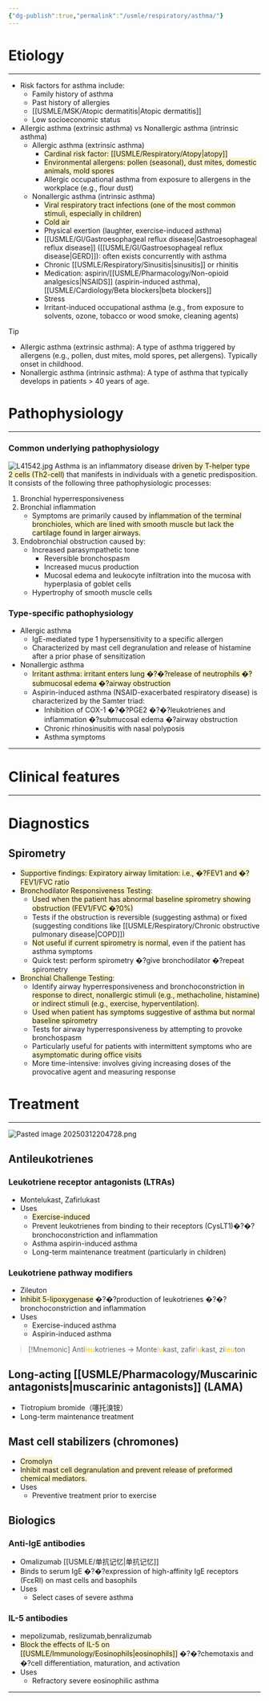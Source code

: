 ```yaml
---
{"dg-publish":true,"permalink":"/usmle/respiratory/asthma/"}
---
```


# Etiology
---
- Risk factors for asthma include:
    - Family history of asthma
    - Past history of allergies
    - [[USMLE/MSK/Atopic dermatitis\|Atopic dermatitis]]
    - Low socioeconomic status
- Allergic asthma (extrinsic asthma) vs Nonallergic asthma (intrinsic asthma)
	- Allergic asthma (extrinsic asthma)
		- <span style="background:rgba(240, 200, 0, 0.2)">Cardinal risk factor: [[USMLE/Respiratory/Atopy\|atopy]]</span>
		- <span style="background:rgba(240, 200, 0, 0.2)">Environmental allergens: pollen (seasonal), dust mites, domestic animals, mold spores</span>
		- Allergic occupational asthma from exposure to allergens in the workplace (e.g., flour dust)
	- Nonallergic asthma (intrinsic asthma)
		- <span style="background:rgba(240, 200, 0, 0.2)">Viral respiratory tract infections (one of the most common stimuli, especially in children)</span>
		- <span style="background:rgba(240, 200, 0, 0.2)">Cold air</span>
		- Physical exertion (laughter, exercise-induced asthma)
		- [[USMLE/GI/Gastroesophageal reflux disease\|Gastroesophageal reflux disease]] ([[USMLE/GI/Gastroesophageal reflux disease\|GERD]]): often exists concurrently with asthma
		- Chronic [[USMLE/Respiratory/Sinusitis\|sinusitis]] or rhinitis
		- Medication: aspirin/[[USMLE/Pharmacology/Non-opioid analgesics\|NSAIDS]] (aspirin-induced asthma), [[USMLE/Cardiology/Beta blockers\|beta blockers]]
		- Stress
		- Irritant-induced occupational asthma (e.g., from exposure to solvents, ozone, tobacco or wood smoke, cleaning agents)

>[!tip] 
> - Allergic asthma (extrinsic asthma): A type of asthma triggered by allergens (e.g., pollen, dust mites, mold spores, pet allergens). Typically onset in childhood.
> - Nonallergic asthma (intrinsic asthma): A type of asthma that typically develops in patients > 40 years of age.

# Pathophysiology
---
### Common underlying pathophysiology
![L41542.jpg](/img/user/appendix/L41542.jpg)
Asthma is an inflammatory disease <span style="background:rgba(240, 200, 0, 0.2)">driven by T-helper type 2 cells (Th2-cell)</span> that manifests in individuals with a genetic predisposition. It consists of the following three pathophysiologic processes:
1. Bronchial hyperresponsiveness
2. Bronchial inflammation
	- Symptoms are primarily caused by <span style="background:rgba(240, 200, 0, 0.2)">inflammation of the terminal bronchioles, which are lined with smooth muscle but lack the cartilage found in larger airways.</span>
1. Endobronchial obstruction caused by:
	- Increased parasympathetic tone
		- Reversible bronchospasm
		- Increased mucus production
		- Mucosal edema and leukocyte infiltration into the mucosa with hyperplasia of goblet cells
	- Hypertrophy of smooth muscle cells
### Type-specific pathophysiology
- Allergic asthma
	- IgE-mediated type 1 hypersensitivity to a specific allergen
	- Characterized by mast cell degranulation and release of histamine after a prior phase of sensitization
- Nonallergic asthma
	- <span style="background:rgba(240, 200, 0, 0.2)">Irritant asthma: irritant enters lung �?�?release of neutrophils �?submucosal edema �?airway obstruction</span>
	- Aspirin-induced asthma (NSAID-exacerbated respiratory disease) is characterized by the Samter triad:
		- Inhibition of COX-1 �?�?PGE2  �?�?leukotrienes and inflammation �?submucosal edema �?airway obstruction
		- Chronic rhinosinusitis with nasal polyposis
		- Asthma symptoms

---
# Clinical features


---
# Diagnostics
## Spirometry
- <span style="background:rgba(240, 200, 0, 0.2)">Supportive findings: Expiratory airway limitation: i.e., �?FEV1 and �?FEV1/FVC ratio</span>
- <span style="background:rgba(240, 200, 0, 0.2)">Bronchodilator Responsiveness Testing</span>:
	- <span style="background:rgba(240, 200, 0, 0.2)">Used when the patient has abnormal baseline spirometry showing obstruction (FEV1/FVC �?0%)</span>
	- Tests if the obstruction is reversible (suggesting asthma) or fixed (suggesting conditions like [[USMLE/Respiratory/Chronic obstructive pulmonary disease\|COPD]])
	- <span style="background:rgba(240, 200, 0, 0.2)">Not useful if current spirometry is normal</span>, even if the patient has asthma symptoms
	- Quick test: perform spirometry �?give bronchodilator �?repeat spirometry
- <span style="background:rgba(240, 200, 0, 0.2)">Bronchial Challenge Testing</span>:
	- Identify airway hyperresponsiveness and bronchoconstriction <span style="background:rgba(240, 200, 0, 0.2)">in response to direct, nonallergic stimuli (e.g., methacholine, histamine) or indirect stimuli (e.g., exercise, hyperventilation).</span>
	- <span style="background:rgba(240, 200, 0, 0.2)">Used when patient has symptoms suggestive of asthma but normal baseline spirometry</span>
	- Tests for airway hyperresponsiveness by attempting to provoke bronchospasm
	- Particularly useful for patients with intermittent symptoms who are <span style="background:rgba(240, 200, 0, 0.2)">asymptomatic during office visits</span>
	- More time-intensive: involves giving increasing doses of the provocative agent and measuring response

# Treatment
---
![Pasted image 20250312204728.png](/img/user/appendix/Pasted%20image%2020250312204728.png)
## Antileukotrienes
### Leukotriene receptor antagonists (LTRAs)
- Montelukast, Zafirlukast
- Uses
	- <span style="background:rgba(240, 200, 0, 0.2)">Exercise-induced</span>
	- Prevent leukotrienes from binding to their receptors (CysLT1)�?�?bronchoconstriction and inflammation
	- Asthma aspirin-induced asthma
	- Long-term maintenance treatment (particularly in children)
### Leukotriene pathway modifiers
- Zileuton
- <span style="background:rgba(240, 200, 0, 0.2)">Inhibit 5-lipoxygenase</span> �?�?production of leukotrienes �?�?bronchoconstriction and inflammation
- Uses
	- Exercise-induced asthma
	- Aspirin-induced asthma

>[!Mnemonic] 
>Anti<font color="#ffc000">leu</font>kotrienes -> Monte<font color="#ffc000">lu</font>kast, zafir<font color="#ffc000">lu</font>kast, zi<font color="#ffc000">leu</font>ton
## Long-acting [[USMLE/Pharmacology/Muscarinic antagonists\|muscarinic antagonists]] (LAMA)
- Tiotropium bromide（噻托溴铵）
- Long-term maintenance treatment
## Mast cell stabilizers (chromones)
- <span style="background:rgba(240, 200, 0, 0.2)">Cromolyn</span>
- <span style="background:rgba(240, 200, 0, 0.2)">Inhibit mast cell degranulation and prevent release of preformed chemical mediators.</span>
- Uses
	- Preventive treatment prior to exercise
## Biologics
### Anti-IgE antibodies
- Omalizumab [[USMLE/单抗记忆\|单抗记忆]]
- Binds to serum IgE �?�?expression of high-affinity IgE receptors (FcεRI) on mast cells and basophils
- Uses
	- Select cases of severe asthma
### IL-5 antibodies
-  mepolizumab, reslizumab,benralizumab
- <span style="background:rgba(240, 200, 0, 0.2)">Block the effects of IL-5 on [[USMLE/Immunology/Eosinophils\|eosinophils]]</span> �?�?chemotaxis and �?cell differentiation, maturation, and activation
- Uses
	- Refractory severe eosinophilic asthma

---


